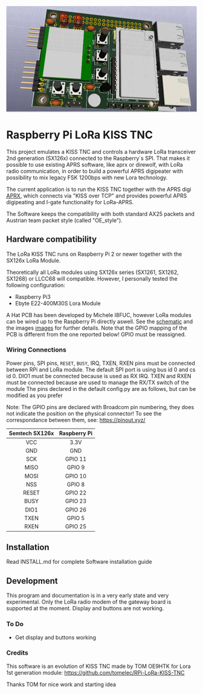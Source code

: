 ![RPi-LoRa-KISS-TNC-2ndgen](/doc/images/LoRa_RPi_Companion_2.jpeg)
# Raspberry Pi LoRa KISS TNC

This project emulates a KISS TNC and controls a hardware LoRa transceiver 2nd generation (SX126x)
connected to the Raspberry´s SPI. That makes it possible to use existing APRS
software, like aprx or direwolf, with LoRa radio communication, in order to build a powerful APRS digipeater with possibility
to mix legacy FSK 1200bps with new Lora technology.

The current application is to run the KISS TNC together with the APRS digi [APRX](https://github.com/PhirePhly/aprx), which connects via "KISS over TCP" and provides
powerful APRS digipeating and I-gate functionality for LoRa-APRS.

The Software keeps the compatibility with both standard AX25 packets and Austrian team packet style (called "OE_style").

## Hardware compatibility

The LoRa KISS TNC runs on Raspberry Pi 2 or newer together with the SX126x LoRa Module.

Theoretically all LoRa modules using SX126x series (SX1261, SX1262, SX1268) or LLCC68 will compatible. However, I personally tested the following configuration:
* Raspberry Pi3
* Ebyte E22-400M30S Lora Module

A Hat PCB has been developed by Michele I8FUC, however LoRa modules can be wired up to the Raspberry Pi directly aswell. 
See the [schematic](doc/LoRa_RPi_Companion_2022.pdf) and the images [images](doc/images) for further details.
Note that the GPIO mapping of the PCB is different from the one reported below! GPIO must be reassigned.

### Wiring Connections

Power pins, SPI pins, `RESET`, `BUSY`, IRQ, TXEN, RXEN pins must be connected between RPi and LoRa module.
The default SPI port is using bus id 0 and cs id 0. 
DIO1 must be connected because is used as RX IRQ. 
TXEN and RXEN must be connected because are used to manage the RX/TX switch of the module
The pins declared in the default config.py are as follows, but can be modified as you prefer

Note: The  GPIO pins are declared with Broadcom pin numbering, they does not indicate the position on the physical connector! To see the correspondance between them, see: https://pinout.xyz/ 

| Semtech SX126x | Raspberry Pi |
| :------------: | :------:|
| VCC | 3.3V |
| GND | GND |
| SCK | GPIO 11 |
| MISO | GPIO 9 |
| MOSI | GPIO 10 |
| NSS | GPIO 8 |
| RESET | GPIO 22 |
| BUSY | GPIO 23|
| DIO1 | GPIO 26 |
| TXEN | GPIO 5 |
| RXEN | GPIO 25 |

## Installation

Read INSTALL.md for complete Software installation guide

## Development

This program and documentation is in a very early state and very experimental.
Only the LoRa radio modem of the gateway board is supported at the moment.
Display and buttons are not working.

### To Do
* Get display and buttons working

### Credits
This software is an evolution of KISS TNC made by TOM OE9HTK for Lora 1st generation module:
https://github.com/tomelec/RPi-LoRa-KISS-TNC

Thanks TOM for nice work and starting idea
